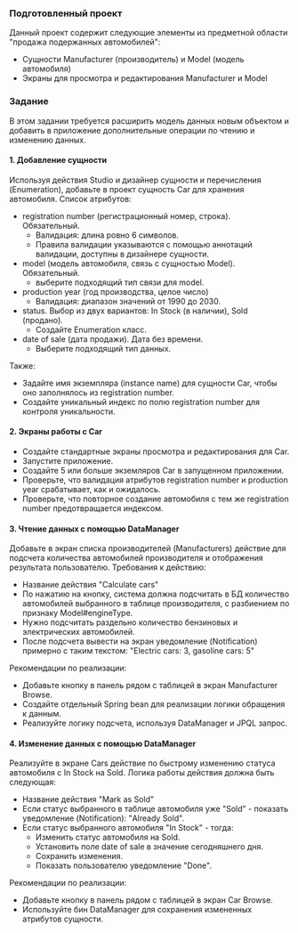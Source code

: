### Подготовленный проект
Данный проект содержит следующие элементы из предметной области "продажа подержанных автомобилей":
- Сущности Manufacturer (производитель) и Model (модель автомобиля)
- Экраны для просмотра и редактирования Manufacturer и Model

### Задание
В этом задании требуется расширить модель данных новым объектом и добавить в приложение
дополнительные операции по чтению и изменению данных.

#### 1. Добавление сущности
Используя действия Studio и дизайнер сущности и перечисления (Enumeration), добавьте в проект сущность Car для хранения
автомобиля. Список атрибутов:
- registration number (регистрационный номер, строка). Обязательный.
  - Валидация: длина ровно 6 символов.  
  - Правила валидации указываются с помощью аннотаций валидации, доступны в дизайнере сущности.
- model (модель автомобиля, связь с сущностью Model). Обязательный.
  - выберите подходящий тип связи для model.
- production year (год производства, целое число)
  - Валидация: диапазон значений от 1990 до 2030.
- status. Выбор из двух вариантов: In Stock (в наличии), Sold (продано). 
  - Создайте Enumeration класс.
- date of sale (дата продажи). Дата без времени.
  - Выберите подходящий тип данных.

Также:
- Задайте имя экземпляра (instance name) для сущности Car, чтобы оно заполнялось из registration number.
- Создайте уникальный индекс по полю registration number для контроля уникальности.

#### 2. Экраны работы с Car
- Создайте стандартные экраны просмотра и редактирования для Car.
- Запустите приложение.
- Создайте 5 или больше экземляров Car в запущенном приложении.
- Проверьте, что валидация атрибутов registration number и production year срабатывает, как и ожидалось.
- Проверьте, что повторное создание автомобиля с тем же registration number предотвращается индексом.

#### 3. Чтение данных с помощью DataManager
Добавьте в экран списка производителей (Manufacturers) действие для подсчета количества
автомобилей производителя и отображения результата пользователю.
Требования к действию:
- Название действия "Calculate cars"
- По нажатию на кнопку, система должна подсчитать в БД количество автомобилей выбранного в таблице
производителя, с разбиением по признаку Model#engineType.
- Нужно подсчитать раздельно количество бензиновых и электрических автомобилей.
- После подсчета вывести на экран уведомление (Notification) примерно с таким текстом:
  "Electric cars: 3, gasoline cars: 5"

Рекомендации по реализации:
- Добавьте кнопку в панель рядом с таблицей в экран Manufacturer Browse.
- Создайте отдельный Spring bean для реализации логики обращения к данным.
- Реализуйте логику подсчета, используя DataManager и JPQL запрос.

#### 4. Изменение данных с помощью DataManager
Реализуйте в экране Cars действие по быстрому изменению статуса автомобиля с In Stock на Sold.
Логика работы действия должна быть следующая:
- Название действия "Mark as Sold"
- Если статус выбранного в таблице автомобиля уже "Sold" - показать уведомление (Notification): "Already Sold".
- Если статус выбранного автомобиля "In Stock" - тогда:
  - Изменить статус автомобиля на Sold.
  - Установить поле date of sale в значение сегодняшнего дня.
  - Сохранить изменения.
  - Показать пользователю уведомление "Done".

Рекомендации по реализации:
- Добавьте кнопку в панель рядом с таблицей в экран Car Browse.
- Используйте бин DataManager для сохранения измененных атрибутов сущности.
